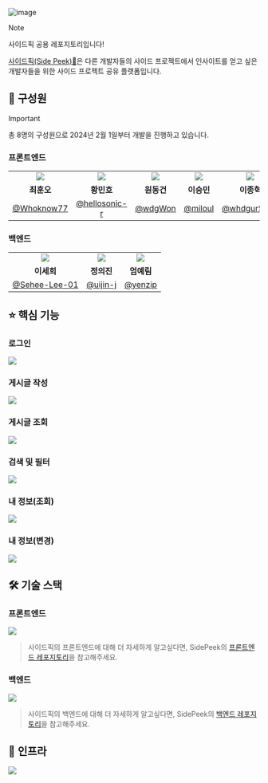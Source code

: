 ![image](https://github.com/side-peek/sidepeek_backend/assets/85275893/264774cd-f9e7-4351-9032-c7bea5d8b704)

> [!NOTE]
> 사이드픽 공용 레포지토리입니다!

[사이드픽(Side Peek)👀](https://sidepeek-frontend.vercel.app/)은 다른 개발자들의 사이드 프로젝트에서 인사이트를 얻고 싶은 개발자들을 위한 사이드 프로젝트 공유 플랫폼입니다.

## 👥 구성원

> [!IMPORTANT]
> 총 8명의 구성원으로 2024년 2월 1일부터 개발을 진행하고 있습니다.

### 프론트엔드

<table>
<tr align="center">
<td>
<img src="https://github.com/Whoknow77.png?">
</td>
<td>
<img src="https://github.com/hellosonic-r.png?">
</td>
<td>
<img src="https://github.com/wdgWon.png?">
</td>
<td>
<img src="https://github.com/miloul.png">
</td>
<td>
<img src="https://github.com/whdgur5717.png?">
</td>

</tr>
<tr align="center">
<td><B>최훈오</B></td>
<td><B>황민호</B></td>
<td><B>원동건</B></td>
<td><B>이승민</B></td>
<td><B>이종혁</B></td>
</tr>
<tr align="center">
<td><a href="https://github.com/Whoknow77">@Whoknow77</a></td>
<td><a href="https://github.com/hellosonic-r">@hellosonic-r</a></td>
<td><a href="https://github.com/wdgWon">@wdgWon</a></td>
<td><a href="https://github.com/miloul">@miloul</a></td>
<td><a href="https://github.com/whdgur5717">@whdgur5717</a></td>
</tr>
</table>

### 백엔드

<table>
<tr align="center">
<td>
<img src="https://github.com/Sehee-Lee-01.png?size=100">
</td>
<td>
<img src="https://github.com/uijin-j.png?size=100">
</td>
<td>
<img src="https://github.com/yenzip.png?size=100">
</td>
</tr>
<tr align="center">
<td><B>이세희</B></td>
<td><B>정의진</B></td>
<td><B>엄예림</B></td>
</tr>
<tr align="center">
<td><a href="https://github.com/Sehee-Lee-01">@Sehee-Lee-01</a></td>
<td><a href="https://github.com/uijin-j">@uijin-j</a></td>
<td><a href="https://github.com/yenzip">@yenzip</a></td>
</tr>
</table>

## ⭐ 핵심 기능

### 로그인

<img src="https://github.com/side-peek/sidepeek_frontend/assets/106851561/9a8893c8-f2d1-42ee-9723-849e644092e2" />

### 게시글 작성

<img src="https://github.com/side-peek/sidepeek_frontend/assets/106851561/ea540d14-1706-42be-81a7-83badb5dc354" />

### 게시글 조회

<img src="https://github.com/side-peek/sidepeek_frontend/assets/106851561/5e656b1b-8aba-47ed-83c5-178af930f9b8" />

### 검색 및 필터

<img src="https://github.com/side-peek/sidepeek_frontend/assets/106851561/ced4eddd-7c97-4cd4-beb3-c363ff9d4334" />

### 내 정보(조회)

<img src="https://github.com/side-peek/sidepeek_frontend/assets/106851561/7b6204c2-7752-469a-88fa-4d7e1b4ef981" />

### 내 정보(변경)

<img src="https://github.com/side-peek/sidepeek_frontend/assets/106851561/f7c31a95-b0e4-4851-922a-a6da1c221df8" />

## 🛠️ 기술 스택

### 프론트엔드

<img src="https://github.com/side-peek/sidepeek_frontend/assets/106851561/43318fb3-dcca-4649-b38a-3595c8b18954" />

> 사이드픽의 프론트엔드에 대해 더 자세하게 알고싶다면, SidePeek의 [프론트엔드 레포지토리](https://github.com/side-peek/sidepeek_frontend)을 참고해주세요.

### 백엔드

<img src="https://github.com/side-peek/.github/assets/106851561/2f6b262b-ca07-4d95-b395-def77242d5a3" />

> 사이드픽의 백엔드에 대해 더 자세하게 알고싶다면, SidePeek의 [백엔드 레포지토리](https://github.com/side-peek/sidepeek_backend)을 참고해주세요.

## 🔌 인프라

<img src="https://github.com/side-peek/sidepeek_frontend/assets/106851561/50f05879-7e6c-4d3f-b9cd-3cc514972b71" />
